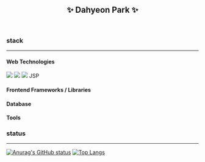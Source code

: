 ## <div align="center"> ✨ Dahyeon Park ✨ </div>

<br>

### stack
---
#### Web Technologies
<img src="https://img.shields.io/badge/HTML-white?style=flat-square&logo=HTML5&logoColor=#E34F26"> <img src="https://img.shields.io/badge/CSS-white?style=flat-square&logo=CSS3&logoColor=1572B6"> <img src="https://img.shields.io/badge/Java_Script-white?style=flat-square&logo=javascript&logoColor=#7DF1E"> JSP
#### Frontend Frameworks / Libraries
#### Database
#### Tools

### status
---
[![Anurag's GitHub status](https://github-readme-stats.vercel.app/api?username=o0oiiiiing&theme=graywhite)](https://github.com/o0oiiiiing/github-readme-stats)
[![Top Langs](https://github-readme-stats.vercel.app/api/top-langs/?username=o0oiiiiing&theme=graywhite&layout=compact)](https://github.com/o0oiiiiing/github-readme-stats)
